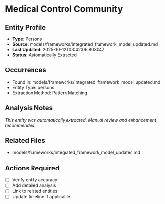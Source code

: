 # Medical Control Community

## Entity Profile
- **Type**: Persons
- **Source**: models/frameworks/integrated_framework_model_updated.md
- **Last Updated**: 2025-10-12T03:42:06.803047
- **Status**: Automatically Extracted

## Occurrences
- Found in: models/frameworks/integrated_framework_model_updated.md
- Entity Type: persons
- Extraction Method: Pattern Matching

## Analysis Notes
*This entity was automatically extracted. Manual review and enhancement recommended.*

## Related Files
- models/frameworks/integrated_framework_model_updated.md

## Actions Required
- [ ] Verify entity accuracy
- [ ] Add detailed analysis
- [ ] Link to related entities
- [ ] Update timeline if applicable
